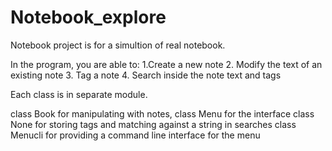 # Notebook_explore

Notebook project is for a simultion of real notebook.

In the program, you are able to:
1.Create a new note
2. Modify the text of an existing note
3. Tag a note
4. Search inside the note text and tags


Each class is in separate module.

class Book for manipulating with notes,
class Menu for the interface
class None for storing tags and matching against a string in searches
class Menucli for providing a command line interface for the menu

